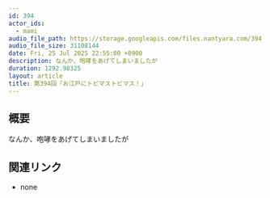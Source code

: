 ```yaml
---
id: 394
actor_ids:
  - mami
audio_file_path: https://storage.googleapis.com/files.nantyara.com/394.mp3
audio_file_size: 31108144
date: Fri, 25 Jul 2025 22:55:00 +0900
description: なんか、咆哮をあげてしまいましたが
duration: 1292.98325
layout: article
title: 第394回「お江戸にトビマストビマス！」
---
```

## 概要

なんか、咆哮をあげてしまいましたが

## 関連リンク

* none
